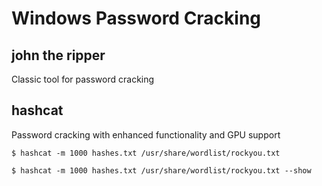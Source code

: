 # Windows Password Cracking
## john the ripper
Classic tool for password cracking
## hashcat
Password cracking with enhanced functionality and GPU support
```
$ hashcat -m 1000 hashes.txt /usr/share/wordlist/rockyou.txt
```
```
$ hashcat -m 1000 hashes.txt /usr/share/wordlist/rockyou.txt --show
```
